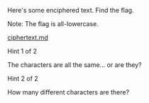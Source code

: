 Here's some enciphered text. Find the flag.

Note: The flag is all-lowercase.

[ciphertext.md](https://objects.bcactf.com/bcactf2/pua/ciphertext.md)

Hint 1 of 2

The characters are all the same... or are they?

Hint 2 of 2

How many different characters are there?

